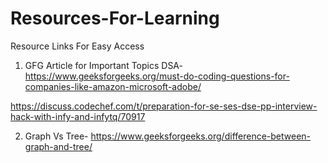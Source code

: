 # Resources-For-Learning
Resource Links For Easy Access

1) GFG Article for Important Topics DSA-  https://www.geeksforgeeks.org/must-do-coding-questions-for-companies-like-amazon-microsoft-adobe/

https://discuss.codechef.com/t/preparation-for-se-ses-dse-pp-interview-hack-with-infy-and-infytq/70917

2) Graph Vs Tree- https://www.geeksforgeeks.org/difference-between-graph-and-tree/

